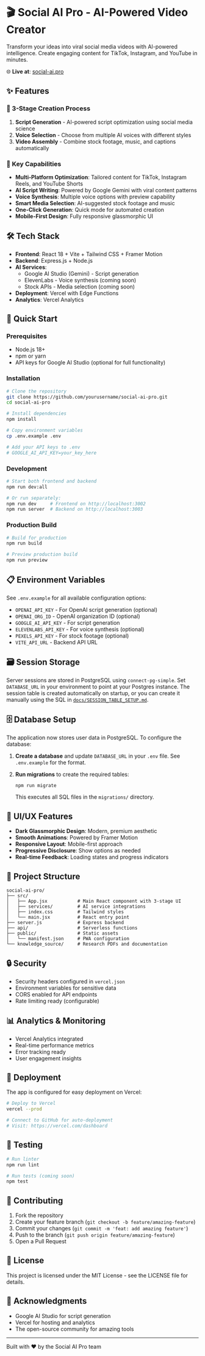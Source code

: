 # 🎬 Social AI Pro - AI-Powered Video Creator

Transform your ideas into viral social media videos with AI-powered intelligence. Create engaging content for TikTok, Instagram, and YouTube in minutes.

🌐 **Live at**: [social-ai.pro](https://social-ai.pro)

## ✨ Features

### 🎯 3-Stage Creation Process

1. **Script Generation** - AI-powered script optimization using social media science
2. **Voice Selection** - Choose from multiple AI voices with different styles
3. **Video Assembly** - Combine stock footage, music, and captions automatically

### 🚀 Key Capabilities

- **Multi-Platform Optimization**: Tailored content for TikTok, Instagram Reels, and YouTube Shorts
- **AI Script Writing**: Powered by Google Gemini with viral content patterns
- **Voice Synthesis**: Multiple voice options with preview capability
- **Smart Media Selection**: AI-suggested stock footage and music
- **One-Click Generation**: Quick mode for automated creation
- **Mobile-First Design**: Fully responsive glassmorphic UI

## 🛠️ Tech Stack

- **Frontend**: React 18 + Vite + Tailwind CSS + Framer Motion
- **Backend**: Express.js + Node.js
- **AI Services**: 
  - Google AI Studio (Gemini) - Script generation
  - ElevenLabs - Voice synthesis (coming soon)
  - Stock APIs - Media selection (coming soon)
- **Deployment**: Vercel with Edge Functions
- **Analytics**: Vercel Analytics

## 🚀 Quick Start

### Prerequisites

- Node.js 18+
- npm or yarn
- API keys for Google AI Studio (optional for full functionality)

### Installation

```bash
# Clone the repository
git clone https://github.com/yourusername/social-ai-pro.git
cd social-ai-pro

# Install dependencies
npm install

# Copy environment variables
cp .env.example .env

# Add your API keys to .env
# GOOGLE_AI_API_KEY=your_key_here
```

### Development

```bash
# Start both frontend and backend
npm run dev:all

# Or run separately:
npm run dev     # Frontend on http://localhost:3002
npm run server  # Backend on http://localhost:3003
```

### Production Build

```bash
# Build for production
npm run build

# Preview production build
npm run preview
```

## 📋 Environment Variables

See `.env.example` for all available configuration options:

- `OPENAI_API_KEY` - For OpenAI script generation (optional)
- `OPENAI_ORG_ID` - OpenAI organization ID (optional)
- `GOOGLE_AI_API_KEY` - For script generation
- `ELEVENLABS_API_KEY` - For voice synthesis (optional)
- `PEXELS_API_KEY` - For stock footage (optional)
- `VITE_API_URL` - Backend API URL

## 🗃️ Session Storage

Server sessions are stored in PostgreSQL using `connect-pg-simple`. Set
`DATABASE_URL` in your environment to point at your Postgres instance. The
session table is created automatically on startup, or you can create it
manually using the SQL in [`docs/SESSION_TABLE_SETUP.md`](docs/SESSION_TABLE_SETUP.md).

## 🗄️ Database Setup

The application now stores user data in PostgreSQL. To configure the database:

1. **Create a database** and update `DATABASE_URL` in your `.env` file. See `.env.example` for the format.
2. **Run migrations** to create the required tables:

   ```bash
   npm run migrate
   ```

   This executes all SQL files in the `migrations/` directory.

## 🎨 UI/UX Features

- **Dark Glassmorphic Design**: Modern, premium aesthetic
- **Smooth Animations**: Powered by Framer Motion
- **Responsive Layout**: Mobile-first approach
- **Progressive Disclosure**: Show options as needed
- **Real-time Feedback**: Loading states and progress indicators

## 📁 Project Structure

```
social-ai-pro/
├── src/
│   ├── App.jsx           # Main React component with 3-stage UI
│   ├── services/         # AI service integrations
│   ├── index.css         # Tailwind styles
│   └── main.jsx          # React entry point
├── server.js             # Express backend
├── api/                  # Serverless functions
├── public/               # Static assets
│   └── manifest.json     # PWA configuration
└── knowledge_source/     # Research PDFs and documentation
```

## 🔒 Security

- Security headers configured in `vercel.json`
- Environment variables for sensitive data
- CORS enabled for API endpoints
- Rate limiting ready (configurable)

## 📊 Analytics & Monitoring

- Vercel Analytics integrated
- Real-time performance metrics
- Error tracking ready
- User engagement insights

## 🚢 Deployment

The app is configured for easy deployment on Vercel:

```bash
# Deploy to Vercel
vercel --prod

# Connect to GitHub for auto-deployment
# Visit: https://vercel.com/dashboard
```

## 🧪 Testing

```bash
# Run linter
npm run lint

# Run tests (coming soon)
npm test
```

## 🤝 Contributing

1. Fork the repository
2. Create your feature branch (`git checkout -b feature/amazing-feature`)
3. Commit your changes (`git commit -m 'feat: add amazing feature'`)
4. Push to the branch (`git push origin feature/amazing-feature`)
5. Open a Pull Request

## 📝 License

This project is licensed under the MIT License - see the LICENSE file for details.

## 🙏 Acknowledgments

- Google AI Studio for script generation
- Vercel for hosting and analytics
- The open-source community for amazing tools

---

Built with ❤️ by the Social AI Pro team
